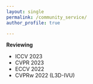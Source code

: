 ```yaml
---
layout: single
permalink: /community_service/
author_profile: true

---
```

**Reviewing**
- ICCV 2023
- CVPR 2023
- ECCV 2022
- CVPRw 2022 (L3D-IVU)